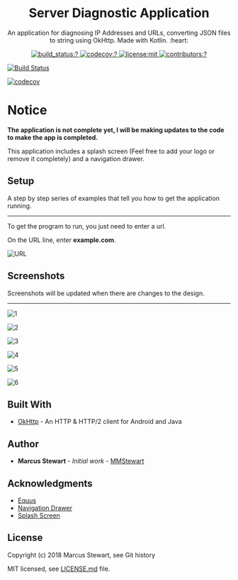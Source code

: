 <h1 align=center> Server Diagnostic Application </h1> 

<p align=center> An application for diagnosing IP Addresses and URLs, converting JSON files to string using OkHttp. Made with Kotlin. :heart: </p>   

<p align=center>
  <a href="https://travis-ci.org/mmstewart/Server-Diagnostic-Application">
    <img
      alt="build_status:?"
      src="https://travis-ci.org/mmstewart/Server-Diagnostic-Application.svg?branch=master"
    />
  </a>
    <a href="https://codecov.io/gh/mmstewart/Server-Diagnostic-Application">
    <img
      alt="codecov:?"
      src="https://codecov.io/gh/mmstewart/Server-Diagnostic-Application/branch/master/graph/badge.svg"
    />
  </a>
    <a href="./LICENSE.md">
    <img
      alt="license:mit"
      src="https://img.shields.io/github/license/mashape/apistatus.svg"
    />
  </a>
  <a href="https://github.com/mmstewart/Server-Diagnostic-Application/graphs/contributors">
    <img
      alt="contributors:?"
      src="https://img.shields.io/badge/contributors-1-blue.svg"
    />
  </a>

[![Build Status]()]()
  
[![codecov]()]()

</p>

# Notice

**The application is not complete yet, I will be making updates to the code to make the app is completed.**

This application includes a splash screen (Feel free to add your logo or remove it completely) and a navigation drawer.  

## Setup

A step by step series of examples that tell you how to get the application running.

---

To get the program to run, you just need to enter a url. 

On the URL line, enter **example.com**.

![URL](https://user-images.githubusercontent.com/36175538/43285013-464b6b22-90e3-11e8-98ad-78bad2748c38.png)

## Screenshots

Screenshots will be updated when there are changes to the design.  

---

![1](https://user-images.githubusercontent.com/36175538/42836482-c69942ec-89c0-11e8-8822-745c391661ed.png)  

![2](https://user-images.githubusercontent.com/36175538/42836513-dd365490-89c0-11e8-9779-da377539ee7d.png)  

![3](https://user-images.githubusercontent.com/36175538/42836515-dfc949ec-89c0-11e8-84b2-fa61eaff2632.png)  

![4](https://user-images.githubusercontent.com/36175538/43284965-1e627542-90e3-11e8-9e2d-43e015373eda.png)  

![5](https://user-images.githubusercontent.com/36175538/43284966-1ffdc41a-90e3-11e8-8341-cf88bd158aa2.png)  

![6](https://user-images.githubusercontent.com/36175538/43284969-218749fa-90e3-11e8-9f3e-f6a50bcfc095.png)

## Built With

* [OkHttp](http://square.github.io/okhttp/) - An HTTP & HTTP/2 client for Android and Java

## Author

* **Marcus Stewart** - *Initial work* - [MMStewart](https://github.com/mmstewart)

## Acknowledgments

* [Equus](https://www.equuscs.com/)
* [Navigation Drawer](https://www.youtube.com/watch?v=AS92bq3XxkA)
* [Splash Screen](https://www.youtube.com/watch?v=jXtof6OUtcE&t=137s)

## License

Copyright (c) 2018<!--- -(Future Years) --> Marcus Stewart, see Git history

MIT licensed, see [LICENSE.md](LICENSE.md) file.
